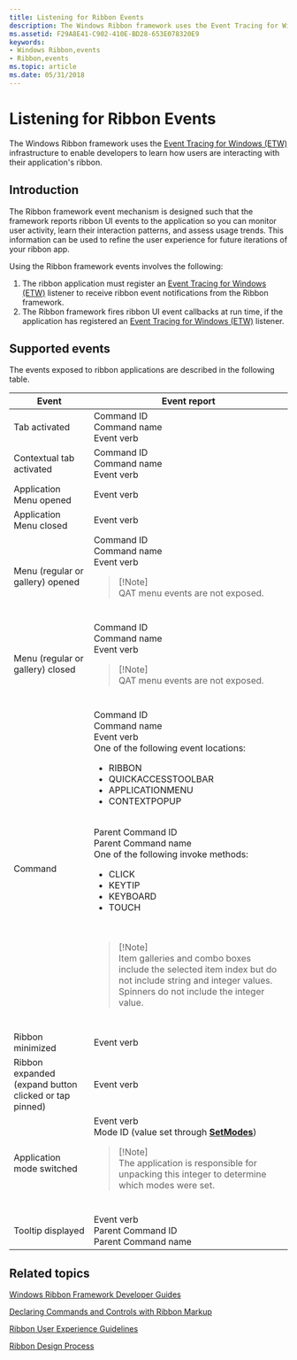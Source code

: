 ```yaml
---
title: Listening for Ribbon Events
description: The Windows Ribbon framework uses the Event Tracing for Windows (ETW) infrastructure to enable developers to learn how users are interacting with their application's ribbon.
ms.assetid: F29A8E41-C902-410E-BD28-653E078320E9
keywords:
- Windows Ribbon,events
- Ribbon,events
ms.topic: article
ms.date: 05/31/2018
---
```


# Listening for Ribbon Events

The Windows Ribbon framework uses the [Event Tracing for Windows (ETW)](../etw/event-tracing-portal.md) infrastructure to enable developers to learn how users are interacting with their application's ribbon.

## Introduction

The Ribbon framework event mechanism is designed such that the framework reports ribbon UI events to the application so you can monitor user activity, learn their interaction patterns, and assess usage trends. This information can be used to refine the user experience for future iterations of your ribbon app.

Using the Ribbon framework events involves the following:

1.  The ribbon application must register an [Event Tracing for Windows (ETW)](../etw/event-tracing-portal.md) listener to receive ribbon event notifications from the Ribbon framework.
2.  The Ribbon framework fires ribbon UI event callbacks at run time, if the application has registered an [Event Tracing for Windows (ETW)](../etw/event-tracing-portal.md) listener.

## Supported events

The events exposed to ribbon applications are described in the following table. 


| Event | Event report | 
|-------|--------------|
| Tab activated | Command ID<br /> Command name<br /> Event verb<br /> | 
| Contextual tab activated | Command ID<br /> Command name<br /> Event verb<br /> | 
| Application Menu opened | Event verb<br /> | 
| Application Menu closed | Event verb<br /> | 
| Menu (regular or gallery) opened | Command ID<br /> Command name<br /> Event verb<br /><blockquote>[!Note]<br />QAT menu events are not exposed.</blockquote><br /> | 
| Menu (regular or gallery) closed | Command ID<br /> Command name<br /> Event verb<br /><blockquote>[!Note]<br />QAT menu events are not exposed.</blockquote><br /> | 
| Command | Command ID<br /> Command name<br /> Event verb<br /> One of the following event locations:<ul><li>RIBBON</li><li>QUICKACCESSTOOLBAR</li><li>APPLICATIONMENU</li><li>CONTEXTPOPUP</li></ul><br /> Parent Command ID<br /> Parent Command name<br /> One of the following invoke methods:<ul><li>CLICK</li><li>KEYTIP</li><li>KEYBOARD</li><li>TOUCH</li></ul><br /><blockquote>[!Note]<br />Item galleries and combo boxes include the selected item index but do not include string and integer values. Spinners do not include the integer value.</blockquote><br /> | 
| Ribbon minimized | Event verb<br /> | 
| Ribbon expanded (expand button clicked or tap pinned) | Event verb<br /> | 
| Application mode switched | Event verb<br /> Mode ID (value set through <a href="/windows/desktop/api/uiribbon/nf-uiribbon-iuiframework-setmodes"><strong>SetModes</strong></a>)<br /><blockquote>[!Note]<br />The application is responsible for unpacking this integer to determine which modes were set.</blockquote><br /> | 
| Tooltip displayed | Event verb<br /> Parent Command ID<br /> Parent Command name<br /> | 




 

## Related topics

<dl> <dt>

[Windows Ribbon Framework Developer Guides](windowsribbon-guides-entry.md)
</dt> <dt>

[Declaring Commands and Controls with Ribbon Markup](./windowsribbon-schema.md)
</dt> <dt>

[Ribbon User Experience Guidelines](https://msdn.microsoft.com/library/cc872782.aspx)
</dt> <dt>

[Ribbon Design Process](https://msdn.microsoft.com/library/cc872781.aspx)
</dt> </dl>

